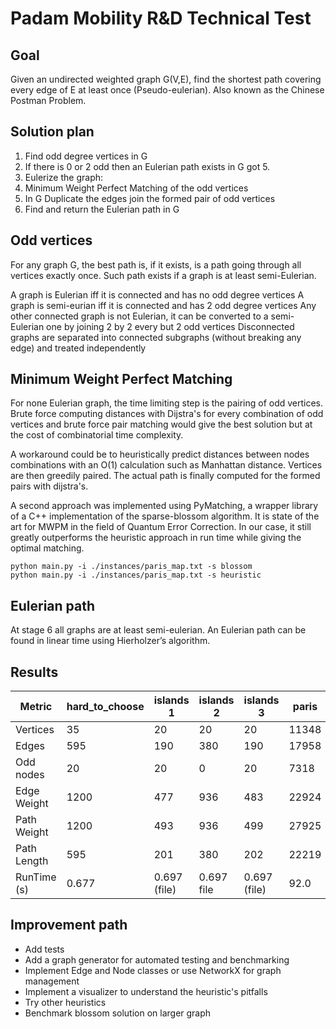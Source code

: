 # Padam Mobility R&D Technical Test

## Goal

Given an undirected weighted graph G(V,E), find the shortest path covering every edge of E at least once (Pseudo-eulerian).
Also known as the Chinese Postman Problem.

## Solution plan

1. Find odd degree vertices in G
2. If there is 0 or 2 odd then an Eulerian path exists in G got 5.
3. Eulerize the graph:
1. Minimum Weight Perfect Matching of the odd vertices
2. In G Duplicate the edges join the formed pair of odd vertices
5. Find and return the Eulerian path in G

## Odd vertices

For any graph G, the best path is, if it exists, is a path going through all vertices exactly once.
Such path exists if a graph is at least semi-Eulerian.

A graph is Eulerian iff it is connected and has no odd degree vertices
A graph is semi-eurian iff it is connected and has 2 odd degree vertices
Any other connected graph is not Eulerian, it can be converted to a semi-Eulerian one by joining 2 by 2 every but 2 odd vertices
Disconnected graphs are separated into connected subgraphs (without breaking any edge) and treated independently

## Minimum Weight Perfect Matching

For none Eulerian graph, the time limiting step is the pairing of odd vertices.
Brute force computing distances with Dijstra's for every combination of odd vertices and brute force pair matching would give the best solution but at the cost of combinatorial time complexity.

A workaround could be to heuristically predict distances between nodes combinations with an O(1) calculation such as Manhattan distance.
Vertices are then greedily paired. The actual path is finally computed for the formed pairs with dijstra's.

A second approach was implemented using PyMatching, a wrapper library of a C++ implementation of the sparse-blossom algorithm.
It is state of the art for MWPM in the field of Quantum Error Correction.
In our case, it still greatly outperforms the heuristic approach in run time while giving the optimal matching.

```
python main.py -i ./instances/paris_map.txt -s blossom
python main.py -i ./instances/paris_map.txt -s heuristic
```

## Eulerian path

At stage 6 all graphs are at least semi-eulerian. An Eulerian path can be found in linear time using Hierholzer’s algorithm.

## Results

| Metric      | hard_to_choose | islands 1    | islands 2  | islands 3    | paris | paris blossom |
|-------------|----------------|--------------|------------|--------------|-------|---------------|
| Vertices    | 35             | 20           | 20         | 20           | 11348 | 11348         |
| Edges       | 595            | 190          | 380        | 190          | 17958 | 17958         |
| Odd nodes   | 20             | 20           | 0          | 20           | 7318  | 7318          |
| Edge Weight | 1200           | 477          | 936        | 483          | 22924 | 22924         |
| Path Weight | 1200           | 493          | 936        | 499          | 27925 | 31759         |
| Path Length | 595            | 201          | 380        | 202          | 22219 | 24999         |
| RunTime (s) | 0.677          | 0.697 (file) | 0.697 file | 0.697 (file) | 92.0  | 3.041         |

## Improvement path

- Add tests
- Add a graph generator for automated testing and benchmarking
- Implement Edge and Node classes or use NetworkX for graph management
- Implement a visualizer to understand the heuristic's pitfalls
- Try other heuristics
- Benchmark blossom solution on larger graph
